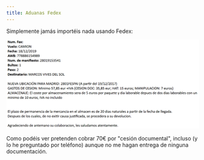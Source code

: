 ```yaml
---
title: Aduanas Fedex
---
```


Simplemente jamás importéis nada usando Fedex:

![Mail con costes de cesión](/assets/aduanasfedex/mail-cesiones.png)
<!-- more -->
Como podéis ver pretenden cobrar 70€ por "cesión documental", incluso (y lo he preguntado por teléfono) aunque no me hagan entrega de ninguna documentación.
